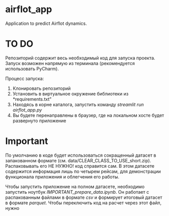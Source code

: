 # airflot_app
Application to predict Airflot dynamics.

# TO DO

Репозиторий содержит весь необходимый код для запуска проекта. Запуск возможен напрямую из терминала (рекомендуется использовать PyCharm). 

Процесс запуска:
1. Клонировать репозиторий
2. Установить в виртуальное окружение библиотеки из *requirements.txt"
3. Находясь в корне каталога, запустить команду *streamlit run airflot_app.py*
4. Вы будете перенаправлены в браузер, где на локальном хосте будет развернуто приложение

# Important
По умолчанию в коде будет использоваться сокращенный датасет в запакованном формате (см. data/CLEAR_CLASS_TO_USE_short.zip). Распаковывать его НЕ НУЖНО! код справится сам. В этом датасете содержится информация лишь по четырем рейсам, для демонстрации функционала приложения и облегчения его работы.

Чтобы запустить приложение на полном датасете, необходимо запустить ноутбук *IMPORTANT_prepare_data.ipynb*. Он работает с распакованным файлами в формате *csv* и формирует итоговый датасет в формате *parquet*. Чтобы переключить код на расчет через этот файл, нужно 
